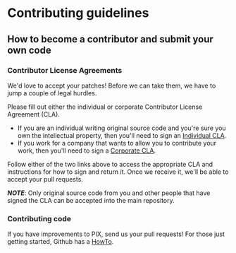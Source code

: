 # Contributing guidelines

## How to become a contributor and submit your own code

### Contributor License Agreements

We'd love to accept your patches! Before we can take them, we have to jump a
couple of legal hurdles.

Please fill out either the individual or corporate Contributor License Agreement
(CLA).

*   If you are an individual writing original source code and you're sure you
    own the intellectual property, then you'll need to sign an [Individual CLA].
*   If you work for a company that wants to allow you to contribute your work,
    then you'll need to sign a [Corporate CLA].

Follow either of the two links above to access the appropriate CLA and
instructions for how to sign and return it. Once we receive it, we'll be able to
accept your pull requests.

***NOTE***: Only original source code from you and other people that have signed
the CLA can be accepted into the main repository.

### Contributing code

If you have improvements to PIX, send us your pull requests! For those just
getting started, Github has a [HowTo].

[Individual CLA]: https://cla.developers.google.com/about/google-individual?csw=1 "Individual CLA"
[Corporate CLA]: https://cla.developers.google.com/about/google-corporate?csw=1 "Corporate CLA"
[HowTo]: https://help.github.com/articles/using-pull-requests/ "GitHub PR HowTo"
